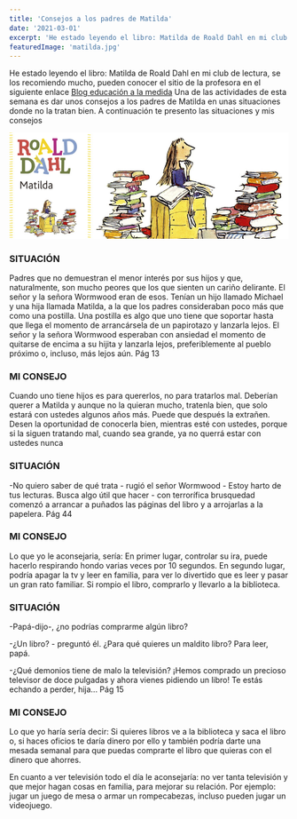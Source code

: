 ```yaml
---
title: 'Consejos a los padres de Matilda'
date: '2021-03-01'
excerpt: 'He estado leyendo el libro: Matilda de Roald Dahl en mi club de lectura, se los recomiendo mucho, pueden conocer el sitio de la profesora'
featuredImage: 'matilda.jpg'
---
```

He estado leyendo el libro: Matilda de Roald Dahl en mi club de lectura, se los recomiendo mucho, pueden conocer el sitio de la profesora en el siguiente enlace [Blog educación a la medida](https://educacionalamedida.blogspot.com/) Una de las actividades de esta semana es dar unos consejos a los padres de Matilda en unas situaciones donde no la tratan bien. A continuación te presento las situaciones y mis consejos

![Matilda Roald Dahl](./matilda.jpg)

### SITUACIÓN   

Padres que no demuestran el menor interés por sus hijos y que, naturalmente, son mucho peores que los que sienten un cariño delirante. El señor y la señora Wormwood eran de esos. Tenían un hijo llamado Michael y una hija llamada Matilda, a la que los padres consideraban poco más que como una postilla. Una postilla es algo que uno tiene que soportar hasta que llega el momento de arrancársela de un papirotazo y lanzarla lejos. El señor y la señora Wormwood esperaban con ansiedad el momento de quitarse de encima a su hijita y lanzarla lejos, preferiblemente al pueblo próximo o, incluso,  más lejos aún.  Pág 13 

### MI CONSEJO
Cuando uno tiene hijos es para quererlos, no para tratarlos mal.
Deberían querer a Matilda y aunque no la quieran mucho, tratenla bien, que solo estará con ustedes algunos años más. Puede que después la extrañen.
Desen la oportunidad de conocerla bien, mientras esté con ustedes, porque si la siguen tratando mal, cuando sea grande, ya no querrá estar con ustedes nunca

### SITUACIÓN 

-No quiero saber de qué trata - rugió el señor Wormwood - Estoy harto de tus lecturas. Busca algo útil que hacer  - con terrorífica brusquedad comenzó a arrancar a puñados las páginas del libro y a arrojarlas a la papelera. Pág 44

### MI CONSEJO

Lo que yo le aconsejaria, sería: En primer lugar, controlar su ira, puede hacerlo respirando hondo varias veces por 10 segundos. En segundo lugar, podría apagar la tv y leer en familia, para ver lo divertido que es leer y pasar un gran rato familiar. Si rompio el libro, comprarlo y llevarlo a la biblioteca. 


### SITUACIÓN 

-Papá-dijo-, ¿no podrías comprarme algún libro?

-¿Un libro? - preguntó él. ¿Para qué quieres un maldito libro?
Para leer, papá.

-¿Qué demonios tiene de malo la televisión? ¡Hemos comprado un precioso televisor de doce pulgadas y ahora vienes pidiendo un libro! Te estás echando a perder, hija...  Pág 15

### MI CONSEJO

Lo que yo haría sería decir: Si quieres libros ve a la biblioteca y saca el libro o, si haces oficios te daría dinero por ello y también podría darte una mesada semanal para que puedas comprarte el libro que quieras  con el dinero que ahorres. 

En cuanto a ver televisión todo el día le aconsejaría: no ver tanta televisión y que mejor hagan cosas en familia, para mejorar su relación. Por ejemplo: jugar un juego de mesa o armar un rompecabezas, incluso pueden jugar un videojuego. 


